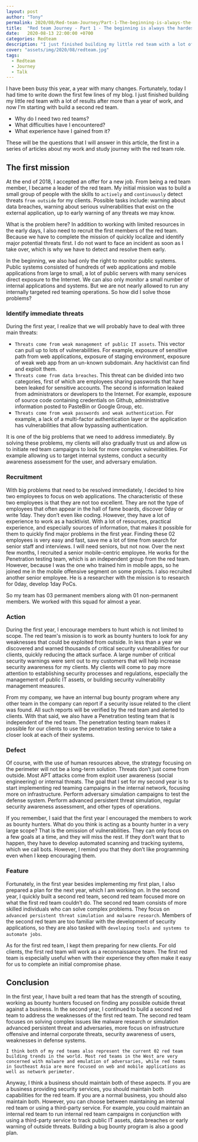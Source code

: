 ```yaml
---
layout: post
author: "Tony"
permalink: 2020/08/Red-team-Journey/Part-1-The-beginning-is-always-the-hardest
title:  "Red team Journey - Part 1 - The beginning is always the hardest"
date:   2020-08-13 22:00:00 +0700
categories: Redteam
description: "I just finished building my little red team with a lot of results after more than a year of work, and now I’m starting with building a second red team. Why do I need two red teams? What difficulties have I encountered and what experience have I gained from it? These will be the questions that I will answer in this article, the first in a series of articles about my work and study journey with red team role."
cover: "assets/img/2020/08/redteam.jpg"
tags:
  - Redteam
  - Journey
  - Talk
---
```


I have been busy this year, a year with many changes. Fortunately, today I had time to write down the first few lines of my blog.
I just finished building my little red team with a lot of results after more than a year of work, and now I'm starting with build a second red team.

- Why do I need two red teams?
- What difficulties have I encountered?
- What experience have I gained from it?

These will be the questions that I will answer in this article, the first in a series of articles about my work and study journey with the red team role.

<!--more-->

## The first mission

At the end of 2018, I accepted an offer for a new job. From being a red team member, I became a leader of the red team. My initial mission was to build a small group of people with the skills to `actively` and `continuously` detect threats `from outside` for my clients. Possible tasks include: warning about data breaches, warning about serious vulnerabilities that exist on the external application, up to early warning of any threats we may know.

What is the problem here? In addition to working with limited resources in the early days, I also need to recruit the first members of the red team. Because we have to complete the mission of quickly localize and identify major potential threats first. I do not want to face an incident as soon as I take over, which is why we have to detect and resolve them early.

In the beginning, we also had only the right to monitor public systems. Public systems consisted of hundreds of web applications and mobile applications from large to small, a lot of public servers with many services direct exposure to the Internet. We can also only monitor a small number of internal applications and systems. But we are not nearly allowed to run any internally targeted red teaming operations.
So how did I solve those problems?

### Identify immediate threats

During the first year, I realize that we will probably have to deal with three main threats:

- `Threats come from weak management of public IT assets`. This vector can pull up to lots of vulnerabilities. For example, exposure of sensitive path from web applications, exposure of staging environment, exposure of weak web app from an un-known subdomain. Any hacktivist can find and exploit them.
- `Threats come from data breaches`. This threat can be divided into two categories, first of which are employees sharing passwords that have been leaked for sensitive accounts. The second is information leaked from administrators or developers to the Internet. For example, exposure of source code containing credentials on Github, administrative information posted to PasteBin or Google Group, etc.
- `Threats come from weak passwords and weak authentication`. For example, a lack of a multi-factor authentication layer or the application has vulnerabilities that allow bypassing authentication.

It is one of the big problems that we need to address immediately. By solving these problems, my clients will also gradually trust us and allow us to initiate red team campaigns to look for more complex vulnerabilities. For example allowing us to target internal systems, conduct a security awareness assessment for the user, and adversary emulation.

### Recruitment

With big problems that need to be resolved immediately, I decided to hire two employees to focus on web applications. The characteristic of these two employees is that they are not too excellent. They are not the type of employees that often appear in the hall of fame boards, discover 0day or write 1day. They don’t even like coding. However, they have a lot of experience to work as a hacktivist. With a lot of resources, practical experience, and especially sources of information, that makes it possible for them to quickly find major problems in the first year. Finding these 02 employees is very easy and fast, save me a lot of time from search for senior staff and interviews. I will need seniors, but not now.
Over the next few months, I recruited a senior mobile-centric employee. He works for the Penetration testing team, which is an independent group from the red team. However, because I was the one who trained him in mobile apps, so he joined me in the mobile offensive segment on some projects. I also recruited another senior employee. He is a researcher with the mission is to research for 0day, develop 1day PoCs.

So my team has 03 permanent members along with 01 non-permanent members. We worked with this squad for almost a year.

### Action

During the first year, I encourage members to hunt which is not limited to scope. The red team's mission is to work as bounty hunters to look for any weaknesses that could be exploited from outside. In less than a year we discovered and warned thousands of critical security vulnerabilities for our clients, quickly reducing the attack surface. A large number of critical security warnings were sent out to my customers that will help increase security awareness for my clients. My clients will come to pay more attention to establishing security processes and regulations, especially the management of public IT assets, or building security vulnerability management measures.

From my company, we have an internal bug bounty program where any other team in the company can report if a security issue related to the client was found. All such reports will be verified by the red team and alerted to clients. With that said, we also have a Penetration testing team that is independent of the red team. The penetration testing team makes it possible for our clients to use the penetration testing service to take a closer look at each of their systems.

### Defect

Of course, with the use of human resources above, the strategy focusing on the perimeter will not be a long-term solution. Threats don’t just come from outside. Most APT attacks come from exploit user awareness (social engineering) or internal threats. The goal that I set for my second year is to start implementing red teaming campaigns in the internal network, focusing more on infrastructure. Perform adversary simulation campaigns to test the defense system. Perform advanced persistent threat simulation, regular security awareness assessment, and other types of operations.

If you remember, I said that the first year I encouraged the members to work as bounty hunters. What do you think is acting as a bounty hunter in a very large scope? That is the omission of vulnerabilities. They can only focus on a few goals at a time, and they will miss the rest. If they don’t want that to happen, they have to develop automated scanning and tracking systems, which we call bots. However, I remind you that they don’t like programming even when I keep encouraging them.

### Feature

Fortunately, in the first year besides implementing my first plan, I also prepared a plan for the next year, which I am working on.
In the second year, I quickly built a second red team, second red team focused more on what the first red team couldn’t do. The second red team consists of more skilled individuals who can solve complex problems. They focus on `advanced persistent threat simulation and malware research`. Members of the second red team are too familiar with the development of security applications, so they are also tasked with `developing tools and systems to automate jobs`.

As for the first red team, I kept them preparing for new clients. For old clients, the first red team will work as a reconnaissance team. The first red team is especially useful when with their experience they often make it easy for us to complete an initial compromise phase.

## Conclusion

In the first year, I have built a red team that has the strength of scouting, working as bounty hunters focused on finding any possible outside threat against a business. In the second year, I continued to build a second red team to address the weaknesses of the first red team. The second red team focuses on solving complex issues like malware research or simulation advanced persistent threat and adversaries, more focus on infrastructure offensive and internal corporate threats, security awareness of users, weaknesses in defense systems.

`I think both of my red teams also represent the current 02 red team building trends in the world. Most red teams in the West are very concerned with malware and emulation of adversaries, while red teams in Southeast Asia are more focused on web and mobile applications as well as network perimeter.`

Anyway, I think a business should maintain both of these aspects. If you are a business providing security services, you should maintain both capabilities for the red team. If you are a normal business, you should also maintain both. However, you can choose between maintaining an internal red team or using a third-party service. For example, you could maintain an internal red team to run internal red team campaigns in conjunction with using a third-party service to track public IT assets, data breaches or early warning of̀ outside threats. Building a bug bounty program is also a good plan.
